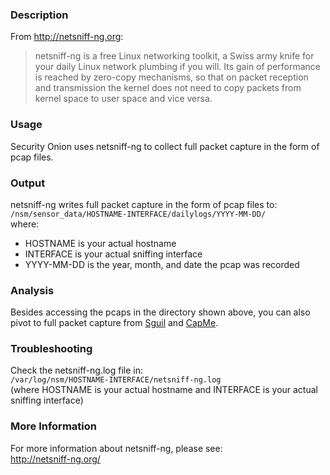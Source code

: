 ### Description
From http://netsniff-ng.org:
> netsniff-ng is a free Linux networking toolkit, a Swiss army knife for your daily Linux network plumbing if you will.  Its gain of performance is reached by zero-copy mechanisms, so that on packet reception and transmission the kernel does not need to copy packets from kernel space to user space and vice versa.

### Usage
Security Onion uses netsniff-ng to collect full packet capture in the form of pcap files.

### Output
netsniff-ng writes full packet capture in the form of pcap files to:  
`/nsm/sensor_data/HOSTNAME-INTERFACE/dailylogs/YYYY-MM-DD/`  
where:  
- HOSTNAME is your actual hostname
- INTERFACE is your actual sniffing interface
- YYYY-MM-DD is the year, month, and date the pcap was recorded

### Analysis
Besides accessing the pcaps in the directory shown above, you can also pivot to full packet capture from [Sguil](Sguil) and [CapMe](CapMe).

### Troubleshooting
Check the netsniff-ng.log file in:  
`/var/log/nsm/HOSTNAME-INTERFACE/netsniff-ng.log`  
(where HOSTNAME is your actual hostname and INTERFACE is your actual sniffing interface)

### More Information
For more information about netsniff-ng, please see:  
http://netsniff-ng.org/